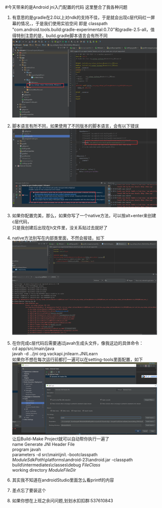 #今天带来的是Android jni入门配置的代码
这里整合了我各种问题

1. 有意思的是gradle在2.0以上对ndk的支持不佳，于是就会出现c层代码红一屏幕的情况，，于是我们使用实验空间
即是 classpath "com.android.tools.build:gradle-experimental:0.7.0"和gradle-2.5-all，值得特别注意的是，build.gradle脚本语言会有所不同
![gradle2.0+对ndk支持不佳](https://github.com/vack2015/JNILearn/blob/master/img/gradle2.0%2B%E6%94%AF%E6%8C%81%E4%B8%8D%E4%BD%B3.png)
2. 脚本语言有所不同，如果使用了不同版本的脚本语言，会有以下错误
![注意这类错误，其实是脚本语言不对](https://github.com/vack2015/JNILearn/blob/master/img/%E6%B3%A8%E6%84%8F%E8%BF%99%E7%B1%BB%E9%94%99%E8%AF%AF.png)
3. 如果你配置完美，那么，如果你写了一个native方法，可以按alt+enter来创建c层代码，  
只是我创建后出现在h文件里，没关系贴过去就好了  
4. native方法别写在内部类里面，不然会报错，如下
![native方法别放在内部类里面，不然会让你怀疑人生](https://github.com/vack2015/JNILearn/blob/master/img/native%E4%B8%8D%E5%BA%94%E5%86%99%E5%9C%A8%E5%86%85%E9%83%A8%E7%B1%BB.png)
5. 在你完成c层代码后需要通过javah生成头文件，像我这边的具体命令：  
cd app/src/main/java  
javah -d ../jni org.vackapi.jnilearn.JNILearn  
如果你不想在每次运行前都打一遍可以在setting-tools里面配置，如下
![这样配置](https://github.com/vack2015/JNILearn/blob/master/img/%E5%A6%82%E6%9E%9C%E4%B8%8D%E6%83%B3%E6%AF%8F%E6%AC%A1%E9%83%BD%E5%9C%A8%E5%91%BD%E4%BB%A4%E8%A1%8C%E6%89%93javah.png)
让后Build-Make Project就可以自动帮你执行一遍了  
name   Generate JNI Header File   
program   javah  
parameters   -d src\main\jni\ -bootclasspath $ModuleSdkPath$\platforms\android-23\android.jar -classpath build\intermediates\classes\debug $FileClass$  
working directory  $ModuleFileDir$
7. 其实我不知道在androidStudio里面怎么看printf的内容  
8. 差点忘了要装这个

8. 如果你想在上班之余问问题,划划水扣扣群:537610843
